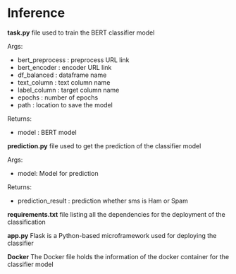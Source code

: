 # Inference

**task.py** file used to train the BERT classifier model

Args:
  * bert_preprocess : preprocess URL link
  * bert_encoder : encoder URL link
  * df_balanced : dataframe name
  * text_column : text column name
  * label_column : target column name
  * epochs : number of epochs
  * path : location to save the model

Returns:
  * model : BERT model

**prediction.py** file used to get the prediction of the classifier model

Args:
  * model: Model for prediction

Returns:
  * prediction_result : prediction whether sms is Ham or Spam
  
**requirements.txt** file listing all the dependencies for the deployment of the classification

**app.py** Flask is a Python-based microframework used for deploying the classifier

**Docker** The Docker file holds the information of the docker container for the classifier model
